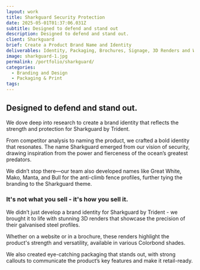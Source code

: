 ```yaml
---
layout: work
title: Sharkguard Security Protection
date: 2025-05-01T01:37:06.031Z
subtitle: Designed to defend and stand out
description: Designed to defend and stand out.
client: Sharkguard
brief: Create a Product Brand Name and Identity
deliverables: Identity, Packaging, Brochures, Signage, 3D Renders and Website
image: sharkguard-1.jpg
permalink: /portfolio/sharkguard/
categories:
  - Branding and Design
  - Packaging & Print
tags:
---
```


## Designed to defend and stand out.

We dove deep into research to create a brand identity that reflects the strength and protection for Sharkguard by Trident.

From competitor analysis to naming the product, we crafted a bold identity that resonates. The name Sharkguard emerged from our vision of security, drawing inspiration from the power and fierceness of the ocean’s greatest predators.

We didn’t stop there—our team also developed names like Great White, Mako, Manta, and Bull for the anti-climb fence profiles, further tying the branding to the Sharkguard theme.

### It's not what you sell - it's how you sell it.

We didn’t just develop a brand identity for Sharkguard by Trident - we brought it to life with stunning 3D renders that showcase the precision of their galvanised steel profiles.

Whether on a website or in a brochure, these renders highlight the product's strength and versatility, available in various Colorbond shades.

We also created eye-catching packaging that stands out, with strong callouts to communicate the product’s key features and make it retail-ready.
